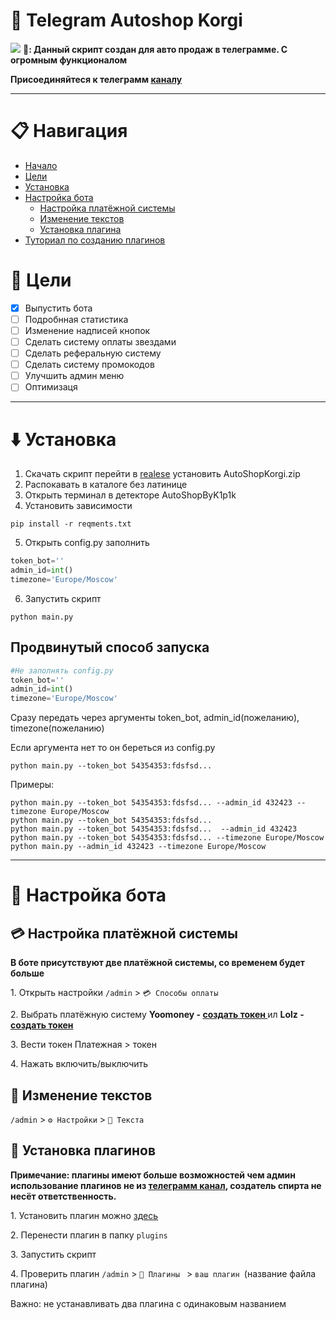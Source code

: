 # :dog: Telegram Autoshop Korgi
![](https://i.imgur.com/Lzch3s4.jpeg)
**🤖: Данный скрипт создан для авто продаж в телеграмме. С огромным функционалом**

**Присоединяйтеся к телеграмм [каналу](https://t.me/AutoShopKorgi)**
___
# 📋 **Навигация**
* [Начало](#dog-telegram-autoshop-korgi)
* [Цели](#page_with_curl-цели)
* [Установка](#arrow_down-установка)
* [Настройка бота](#wrench-настройка-бота)
  - [Настройка платёжной системы](#credit_card-настройка-платёжной-системы )
  - [Изменение текстов](#green_book-изменение-текстов)
  - [Установка плагина](#electric_plug-установка-плагинов)
* [Туториал по созданию плагинов](/creat_plugin.md) 



# :page_with_curl: Цели
- [x] Выпустить бота
- [ ] Подробнная статистика
- [ ] Изменение надписей кнопок
- [ ] Сделать систему оплаты звездами 
- [ ] Сделать реферальную систему
- [ ] Сделать систему промокодов
- [ ] Улучшить админ меню
- [ ] Оптимизаця

---
# :arrow_down: **Установка**
1. Скачать скрипт перейти в [realese](https://github.com/k1p1k-code/TgAutoShopKORGI/releases) установить AutoShopKorgi.zip 
2. Распокавать в каталоге без латинице 
3. Открыть терминал в детекторе AutoShopByK1p1k
4. Установить зависимости 
``` shell
pip install -r reqments.txt
```
5. Открыть config.py 
заполнить
``` python 
token_bot=''
admin_id=int()
timezone='Europe/Moscow'
```
6. Запустить скрипт 
``` shell 
python main.py
```

## Продвинутый способ запуска

``` python 
#Не заполнять config.py
token_bot=''
admin_id=int()
timezone='Europe/Moscow'
```

Сразу передать через аргументы token_bot, admin_id(пожеланию), timezone(пожеланию)

Если аргумента нет то он береться из config.py

```
python main.py --token_bot 54354353:fdsfsd... 
```


Примеры:
```
python main.py --token_bot 54354353:fdsfsd... --admin_id 432423 --timezone Europe/Moscow 
python main.py --token_bot 54354353:fdsfsd... 
python main.py --token_bot 54354353:fdsfsd...  --admin_id 432423
python main.py --token_bot 54354353:fdsfsd... --timezone Europe/Moscow
python main.py --admin_id 432423 --timezone Europe/Moscow
```
___
# :wrench: **Настройка бота**

## :credit_card: Настройка платёжной системы 
**В боте присутствуют две платёжной системы, со временем будет больше**

1\. Открыть настройки
```/admin``` > ```💳 Способы оплаты```

2\. Выбрать платёжную систему 
**Yoomoney - [создать токен ](https://yoomoney.ru/myservices/new)** ил **Lolz - [создать токен ](https://lolz.live/account/api)**

3\. Вести токен 
Платежная > токен 

4\. Нажать включить/выключить 

## :green_book: Изменение текстов


```/admin``` > ```⚙️ Настройки``` > ```📖 Текста```


## :electric_plug: **Установка плагинов**
**Примечание: плагины имеют больше возможностей чем админ использование плагинов не из [телеграмм канал](https://t.me/AutoShopKorgi), создатель спирта не несёт ответственность.**

1\. Установить плагин можно [здесь](https://t.me/AutoShopKorgi)

2\. Перенести плагин в папку ```plugins```

3\. Запустить скрипт 

4\. Проверить плагин ```/admin``` > ```🧩 Плагины ``` > ```ваш плагин ```(название файла плагина)

Важно: не устанавливать два плагина с одинаковым названием 

